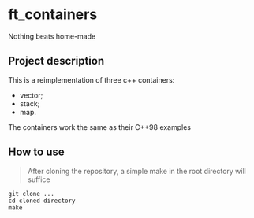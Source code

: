 # ft_containers
Nothing beats home-made

## Project description

This is a reimplementation of three c++ containers:  
- vector;
- stack;
- map.
  
The containers work the same as their C++98 examples

## How to use
> After cloning the repository, a simple make in the root directory will suffice

```shell
git clone ...
cd cloned directory
make
```

